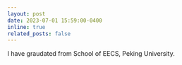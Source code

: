 ```yaml
---
layout: post
date: 2023-07-01 15:59:00-0400
inline: true
related_posts: false
---
```


I have graudated from School of EECS, Peking University.
